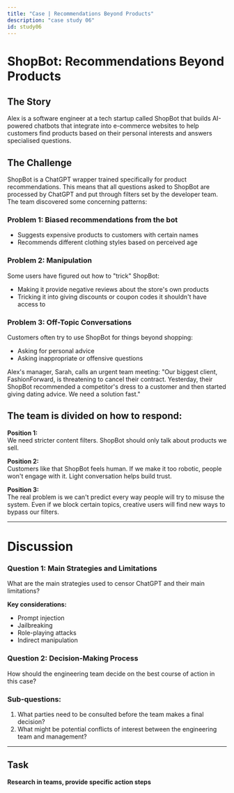 ```yaml
---
title: "Case | Recommendations Beyond Products"
description: "case study 06"
id: study06
---
```


# ShopBot: Recommendations Beyond Products

## The Story

Alex is a software engineer at a tech startup called ShopBot that builds AI-powered chatbots that integrate into e-commerce websites to help customers find products based on their personal interests and answers specialised questions.

## The Challenge

ShopBot is a ChatGPT wrapper trained specifically for product recommendations. This means that all questions asked to ShopBot are processed by ChatGPT and put through filters set by the developer team. The team discovered some concerning patterns:

### Problem 1: Biased recommendations from the bot

- Suggests expensive products to customers with certain names
- Recommends different clothing styles based on perceived age

### Problem 2: Manipulation

Some users have figured out how to "trick" ShopBot:

- Making it provide negative reviews about the store's own products
- Tricking it into giving discounts or coupon codes it shouldn't have access to

### Problem 3: Off-Topic Conversations

Customers often try to use ShopBot for things beyond shopping:

- Asking for personal advice
- Asking inappropriate or offensive questions

Alex's manager, Sarah, calls an urgent team meeting: "Our biggest client, FashionForward, is threatening to cancel their contract. Yesterday, their ShopBot recommended a competitor's dress to a customer and then started giving dating advice. We need a solution fast."

## The team is divided on how to respond:

**Position 1:**  
We need stricter content filters. ShopBot should only talk about products we sell.

**Position 2:**  
Customers like that ShopBot feels human. If we make it too robotic, people won't engage with it. Light conversation helps build trust.

**Position 3:**  
The real problem is we can't predict every way people will try to misuse the system. Even if we block certain topics, creative users will find new ways to bypass our filters.  

---

# Discussion
### Question 1: Main Strategies and Limitations

What are the main strategies used to censor ChatGPT and their main limitations?

**Key considerations:**
- Prompt injection
- Jailbreaking
- Role-playing attacks
- Indirect manipulation

### Question 2: Decision-Making Process

How should the engineering team decide on the best course of action in this case?

### Sub-questions:

1. What parties need to be consulted before the team makes a final decision?
2. What might be potential conflicts of interest between the engineering team and management?

---

## Task

**Research in teams, provide specific action steps**